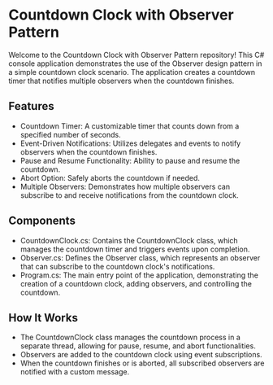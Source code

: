 # Countdown Clock with Observer Pattern
Welcome to the Countdown Clock with Observer Pattern repository! This C# console application demonstrates the use of the Observer design pattern in a simple countdown clock scenario. The application creates a countdown timer that notifies multiple observers when the countdown finishes.
## Features
* Countdown Timer: A customizable timer that counts down from a specified number of seconds.
* Event-Driven Notifications: Utilizes delegates and events to notify observers when the countdown finishes.
* Pause and Resume Functionality: Ability to pause and resume the countdown.
* Abort Option: Safely aborts the countdown if needed.
* Multiple Observers: Demonstrates how multiple observers can subscribe to and receive notifications from the countdown clock.
## Components
* CountdownClock.cs: Contains the CountdownClock class, which manages the countdown timer and triggers events upon completion.
* Observer.cs: Defines the Observer class, which represents an observer that can subscribe to the countdown clock's notifications.
* Program.cs: The main entry point of the application, demonstrating the creation of a countdown clock, adding observers, and controlling the countdown.
## How It Works
* The CountdownClock class manages the countdown process in a separate thread, allowing for pause, resume, and abort functionalities.
* Observers are added to the countdown clock using event subscriptions.
* When the countdown finishes or is aborted, all subscribed observers are notified with a custom message.
